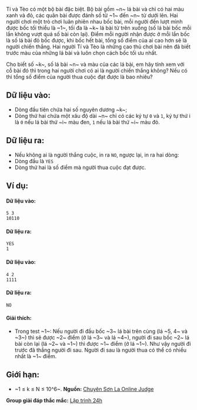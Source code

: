 Tí và Tèo có một bộ bài đặc biệt. Bộ bài gồm ~n~ lá bài và chỉ có hai màu xanh và đỏ, các quân bài được đánh số từ ~1~ đến ~n~ từ dưới lên. Hai người chơi một trò chơi luân phiên nhau bốc bài, mỗi người đến lượt mình được bốc tối thiểu là ~1~, tối đa là ~k~ lá bài từ trên xuống (số lá bài bốc mỗi lần không vượt quá số bài còn lại). Điểm mỗi người nhận được ở mỗi lần bốc là số lá bài đỏ bốc được, khi bốc hết bài, tổng số điểm của ai cao hơn sẽ là người chiến thắng. Hai người Tí và Tèo là những cao thủ chơi bài nên đã biết trước màu của những lá bài và luôn chọn cách bốc tối ưu nhất.

Cho biết số ~k~, số lá bài ~n~ và màu của các lá bài, em hãy tính xem với cỗ bài đó thì trong hai người chơi có ai là người chiến thắng không? Nếu có thì tổng số điểm của người thua cuộc đạt được là bao nhiêu?

## Dữ liệu vào:
- Dòng đầu tiên chứa hai số nguyên dương ~k~;
- Dòng thứ hai chứa một xâu độ dài ~n~ chỉ có các ký tự `0` và `1`, ký tự thứ i là `0` nếu lá bài thứ ~i~ màu đen, `1` nếu lá bài thứ ~i~ màu đỏ.

## Dữ liệu ra:
- Nếu không ai là người thắng cuộc, in ra `NO`, ngược lại, in ra hai dòng:
- Dòng đầu là `YES`
- Dòng thứ hai là số điểm mà người thua cuộc đạt được.

## Ví dụ:
#### Dữ liệu vào:
```
5 3
10110
```

#### Dữ liệu ra:
```
YES
1
```

#### Dữ liệu vào:
```
4 2
1111
```

#### Dữ liệu ra:
```
NO
```

#### Giải thích:
- Trong test ~1~: Nếu người đi đầu bốc ~3~ lá bài trên cùng (lá ~5, 4~ và ~3~) thì sẽ được ~2~ điểm (ở lá ~3~ và lá ~4~), người đi sau bốc ~2~ lá bài còn lại (lá ~2~ và ~1~) thì được ~1~ điểm (ở lá ~1~). Như vậy người đi trước đã thắng người đi sau. Người đi sau là người thua có thể có nhiều nhất là ~1~ điểm.

## Giới hạn:
- ~1 ≤ k ≤ N ≤ 10^6~.
**Nguồn:** [Chuyên Sơn La Online Judge](http://csloj.ddns.net/)

**Group giải đáp thắc mắc:** [Lập trình 24h](https://www.facebook.com/groups/1386904321519984)